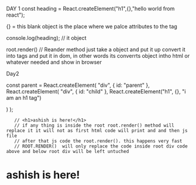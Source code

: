 DAY 1
const heading = React.createElement("h1",{},"hello world from react");

{} = this blank object is the place where we palce attributes to the tag

console.log(heading); // it object

root.render()  // Reander method just take a object and put it up convert it into tags and put it in dom, in other words its converrts object intho html or whatever needed and show in browser

Day2

const parent = React.createElement(
  "div",
  { id: "parent" },
  React.createElement(
    "div",
    { id: "child" },
    React.createElement("h1", {}, "i am an h1 tag")
   <!-- // this is for  single  h1 tag what if we want to create mutliple tags sibling like "h1" and "h2". how do we do it?
    //THE ANSWER IS PUT IT INSIDE AN ARRAY THIS IS ALSO APLLIED FOR SIMILAR SIBILING OF PARENT DIV -->
  )
);


<!-- <div id="root"> -->
       // <h1>ashish is here!</h1>
       // if any thing is inside the root root.render() method will replace it it will not as first html code will print and and then js file
       // after that js code the root.render(). this happens very fast 
       // ROOT.RENDER()  will only replace the code inside root div code above and below root div will be left untuched
<!-- </div> -->

<div id="root">
        <h1>ashish is here!</h1>
        <!-- if any thing is inside the root root.render() method will replace it it will not as first html code will print and and then js file after that js code the root.render(). this happens very fast  -->
        <!-- ROOT.RENDER()  will only replace the code inside root div code above and below root div will be left untuched -->
</div>

